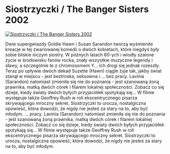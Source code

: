 Siostrzyczki / The Banger Sisters 2002 
=============
[![Siostrzyczki / The Banger Sisters 2002 ](http://vidos.pl/images/player.gif)](http://vidos.pl/siostrzyczki-the-banger-sisters-2002)

 Dwie supergwiazdy Goldie Hawn i Susan Sarandon tworzą wyśmienite kreacje w tej zwariowanej komedii o dwóch kobietach, które niegdyś były sobie bliskie niczym siostry. W późnych latach 60-ych i wiodły szalone życie w środowisku fanów rocka, znały wszystkie muzyczne legendy i sławy, a szczególnie te z chromosomem Y... Ich drogi się jednak rozeszły. Teraz po upływie dwóch dekad Suzette (Hawn) ciągle żyje tak, jakby świat stanął w miejscu - jest beztroska, seksowna i ... bez pracy. Lavinia (Sarandon) natomiast zmieniła się nie do poznania - jest szanowaną żoną prawnika, matką dwóch córek i filarem lokalnej społeczności. Zobacz co się dzieje, kiedy światy dwóch byłych przyjaciółek spotykają się... W filmie występuje także Geoffrey Rush w roli ekscentrycznego pisarza skrywającego mroczny sekret. Siostrzyczki to urocza, nostalgiczna opowieść, która dowodzi, że nigdy nie jesteś za stary na to, aby być młodym.   ... pracy. Lavinia (Sarandon) natomiast zmieniła się nie do poznania - jest szanowaną żoną prawnika, matką dwóch córek i filarem lokalnej społeczności. Zobacz co się dzieje, kiedy światy dwóch byłych przyjaciółek spotykają się... W filmie występuje także Geoffrey Rush w roli ekscentrycznego pisarza skrywającego mroczny sekret. Siostrzyczki to urocza, nostalgiczna opowieść, która dowodzi, że nigdy nie jesteś za stary na to, aby być młodym.
